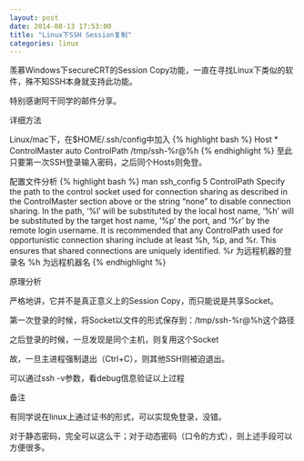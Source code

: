 ```yaml
---
layout: post
date: 2014-08-13 17:53:00
title: "Linux下SSH Session复制"
categories: linux
---
```


羡慕Windows下secureCRT的Session Copy功能，一直在寻找Linux下类似的软件，殊不知SSH本身就支持此功能。

特别感谢阿干同学的邮件分享。

详细方法

Linux/mac下，在$HOME/.ssh/config中加入
{% highlight bash %}
Host *
ControlMaster auto
ControlPath /tmp/ssh-%r@%h
{% endhighlight %}
至此只要第一次SSH登录输入密码，之后同个Hosts则免登。

配置文件分析
{% highlight bash %}
man ssh_config 5
ControlPath
             Specify the path to the control socket used for connection sharing as described in the ControlMaster section
             above or the string “none” to disable connection sharing.  In the path, ‘%l’ will be substituted by the
             local host name, ‘%h’ will be substituted by the target host name, ‘%p’ the port, and ‘%r’ by the remote
             login username.  It is recommended that any ControlPath used for opportunistic connection sharing include at
             least %h, %p, and %r.  This ensures that shared connections are uniquely identified.
%r 为远程机器的登录名
%h 为远程机器名
{% endhighlight %}

原理分析

严格地讲，它并不是真正意义上的Session Copy，而只能说是共享Socket。

第一次登录的时候，将Socket以文件的形式保存到：/tmp/ssh-%r@%h这个路径

之后登录的时候，一旦发现是同个主机，则复用这个Socket

故，一旦主进程强制退出（Ctrl+C），则其他SSH则被迫退出。

可以通过ssh -v参数，看debug信息验证以上过程

备注

有同学说在linux上通过证书的形式，可以实现免登录，没错。

对于静态密码，完全可以这么干；对于动态密码（口令的方式），则上述手段可以方便很多。

